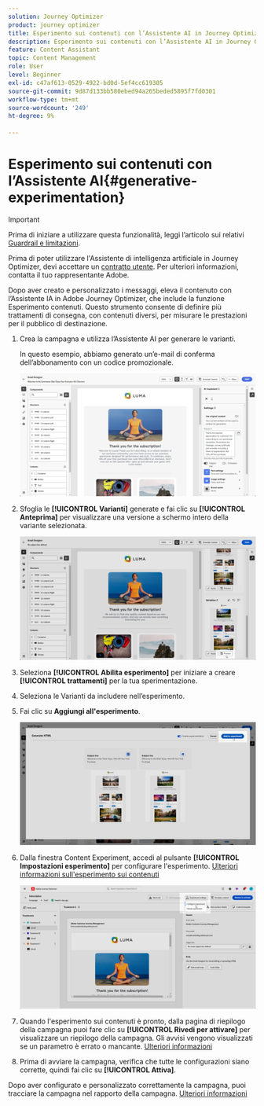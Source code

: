 ```yaml
---
solution: Journey Optimizer
product: journey optimizer
title: Esperimento sui contenuti con l’Assistente AI in Journey Optimizer
description: Esperimento sui contenuti con l’Assistente AI in Journey Optimizer
feature: Content Assistant
topic: Content Management
role: User
level: Beginner
exl-id: c47af613-0529-4922-bd0d-5ef4cc619305
source-git-commit: 9d87d133bb580ebed94a265beded5895f7fd0301
workflow-type: tm+mt
source-wordcount: '249'
ht-degree: 9%

---
```


# Esperimento sui contenuti con l’Assistente AI{#generative-experimentation}

>[!IMPORTANT]
>
>Prima di iniziare a utilizzare questa funzionalità, leggi l’articolo sui relativi [Guardrail e limitazioni](gs-generative.md#generative-guardrails).
></br>
>
>Prima di poter utilizzare l&#39;Assistente di intelligenza artificiale in Journey Optimizer, devi accettare un [contratto utente](https://www.adobe.com/legal/licenses-terms/adobe-dx-gen-ai-user-guidelines.html). Per ulteriori informazioni, contatta il tuo rappresentante Adobe.

Dopo aver creato e personalizzato i messaggi, eleva il contenuto con l’Assistente IA in Adobe Journey Optimizer, che include la funzione Esperimento contenuti. Questo strumento consente di definire più trattamenti di consegna, con contenuti diversi, per misurare le prestazioni per il pubblico di destinazione.

1. Crea la campagna e utilizza l’Assistente AI per generare le varianti.

   In questo esempio, abbiamo generato un’e-mail di conferma dell’abbonamento con un codice promozionale.

   ![](assets/experiment-genai-1.png)

1. Sfoglia le **[!UICONTROL Varianti]** generate e fai clic su **[!UICONTROL Anteprima]** per visualizzare una versione a schermo intero della variante selezionata.

   ![](assets/experiment-genai-2.png)

1. Seleziona **[!UICONTROL Abilita esperimento]** per iniziare a creare **[!UICONTROL trattamenti]** per la tua sperimentazione.

1. Seleziona le Varianti da includere nell’esperimento.

1. Fai clic su **Aggiungi all&#39;esperimento**.

   ![](assets/experiment-genai-3.png)

1. Dalla finestra Content Experiment, accedi al pulsante **[!UICONTROL Impostazioni esperimento]** per configurare l&#39;esperimento. [Ulteriori informazioni sull&#39;esperimento sui contenuti](../content-management/content-experiment.md)

   ![](assets/experiment-genai-4.png)

1. Quando l&#39;esperimento sui contenuti è pronto, dalla pagina di riepilogo della campagna puoi fare clic su **[!UICONTROL Rivedi per attivare]** per visualizzare un riepilogo della campagna. Gli avvisi vengono visualizzati se un parametro è errato o mancante. [Ulteriori informazioni](../content-management/content-experiment.md#treatment-experiment)

1. Prima di avviare la campagna, verifica che tutte le configurazioni siano corrette, quindi fai clic su **[!UICONTROL Attiva]**.

Dopo aver configurato e personalizzato correttamente la campagna, puoi tracciare la campagna nel rapporto della campagna. [Ulteriori informazioni](../reports/campaign-global-report-cja.md)
